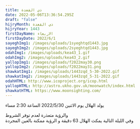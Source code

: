 ```yaml
---
title: ذي القعدة
date: 2022-05-06T13:36:54.295Z
draft: "false"
hijryMonth: ذي القعدة
hijryYear: 1443
firstDayName: الاربعاء
firstDayDate: 2022/6/1
sayeghImg1: /images/uploads/1syeghtqd1443.jpg
sayeghImg2: /images/uploads/2syeghtqd1443.jpg
odahImg1: /images/uploads/kea43_1.gif
odahImg2: /images/uploads/kea43_2.gif
yallopImg1: /images/uploads/f2022may30.png
yallopImg2: /images/uploads/f2022may31.png
shawkatImg1: /images/uploads/1443zqd_5-30-2022.gif
shawkatImg2: /images/uploads/1443zqd_5-31-2022.gif
odahHTML: http://www.icoproject.org/icop.html
yallopHTML: http://astro.ukho.gov.uk/moonwatch/index.html
shawkatHTML: https://www.moonsighting.com/
---
```

يولد الهلال يوم الاثنين 2022/5/30 الساعة 2:30 مساء

والرؤية متعذرة لعدم توفر الشروط\
وفي الليلة التالية يمكث الهلال 63 دقيقة و الرؤية ممكنة بالعين المجردة